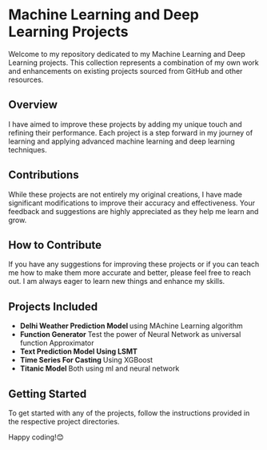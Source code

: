 
<body>
    <h1>Machine Learning and Deep Learning Projects</h1>
    <p>Welcome to my repository dedicated to my Machine Learning and Deep Learning projects. This collection represents a combination of my own work and enhancements on existing projects sourced from GitHub and other resources.</p>
    
  <h2>Overview</h2>
    <p>I have aimed to improve these projects by adding my unique touch and refining their performance. Each project is a step forward in my journey of learning and applying advanced machine learning and deep learning techniques.</p>
    
  <h2>Contributions</h2>
    <p>While these projects are not entirely my original creations, I have made significant modifications to improve their accuracy and effectiveness. Your feedback and suggestions are highly appreciated as they help me learn and grow.</p>
    
  <h2>How to Contribute</h2>
    <p>If you have any suggestions for improving these projects or if you can teach me how to make them more accurate and better, please feel free to reach out. I am always eager to learn new things and enhance my skills.</p>
    
   <h2>Projects Included</h2>
    <ul>
        <li><strong>Delhi Weather Prediction Model </strong> using MAchine Learning algorithm </li>
        <li><strong>Function Generator </strong>Test the power of Neural Network as universal function Approximator</li>
        <li><strong>Text Prediction Model Using LSMT</strong></li>
        <li><strong>Time Series For Casting </strong>Using XGBoost</li>
        <li><strong>Titanic Model </strong>Both using ml and neural network</li>
    </ul>
    
   <h2>Getting Started</h2>
    <p>To get started with any of the projects, follow the instructions provided in the respective project directories.</p>
    

    
  <p>Happy coding!😊</p>
</body>
